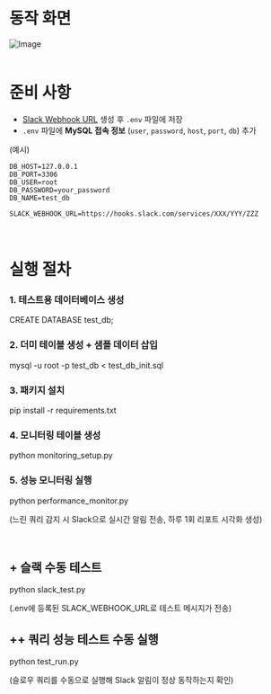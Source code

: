 # 동작 화면
<img alt="Image" src="https://github.com/user-attachments/assets/beaec51f-1434-4a31-9368-9456cf191639"/>

<br>
<br>

# 준비 사항
- [Slack Webhook URL](https://api.slack.com/messaging/webhooks) 생성 후 `.env` 파일에 저장
- `.env` 파일에 **MySQL 접속 정보** (`user`, `password`, `host`, `port`, `db`) 추가

(예시)
```dotenv
DB_HOST=127.0.0.1
DB_PORT=3306
DB_USER=root
DB_PASSWORD=your_password
DB_NAME=test_db

SLACK_WEBHOOK_URL=https://hooks.slack.com/services/XXX/YYY/ZZZ
```

<br>

# 실행 절차
### 1. 테스트용 데이터베이스 생성
CREATE DATABASE test_db;

### 2. 더미 테이블 생성 + 샘플 데이터 삽입
mysql -u root -p test_db < test_db_init.sql

### 3. 패키지 설치
pip install -r requirements.txt

### 4. 모니터링 테이블 생성
python monitoring_setup.py

### 5. 성능 모니터링 실행
python performance_monitor.py

(느린 쿼리 감지 시 Slack으로 실시간 알림 전송, 하루 1회 리포트 시각화 생성)

<br>

## + 슬랙 수동 테스트
python slack_test.py

(.env에 등록된 SLACK_WEBHOOK_URL로 테스트 메시지가 전송)

## ++ 쿼리 성능 테스트 수동 실행
python test_run.py

(슬로우 쿼리를 수동으로 실행해 Slack 알림이 정상 동작하는지 확인)
